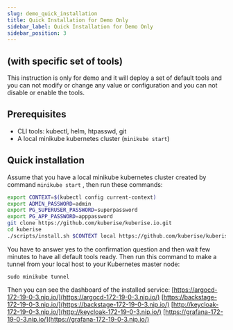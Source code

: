 ```yaml
---
slug: demo_quick_installation
title: Quick Installation for Demo Only
sidebar_label: Quick Installation for Demo Only
sidebar_position: 3
---
```


## (with specific set of tools)


This instruction is only for demo and it will deploy a set of default tools and you can not modify or change any value or configuration and you can not disable or enable the tools.
## Prerequisites

- CLI tools: kubectl, helm, htpasswd, git
- A local minikube kubernetes cluster (`minikube start`)

## Quick installation

Assume that you have a local minikube kubernetes cluster created by command `minikube start` , then run these commands:

```sh
export CONTEXT=$(kubectl config current-context)
export ADMIN_PASSWORD=admin
export PG_SUPERUSER_PASSWORD=superpassword
export PG_APP_PASSWORD=apppassword
git clone https://github.com/kuberise/kuberise.io.git
cd kuberise
./scripts/install.sh $CONTEXT local https://github.com/kuberise/kuberise.io.git main
```

You have to answer yes to the confirmation question and then wait few minutes to have all default tools ready. Then run this command to make a tunnel from your local host to your Kubernetes master node:

```shell
sudo minikube tunnel
```

Then you can see the dashboard of the installed service:
[https://argocd-172-19-0-3.nip.io/](https://argocd-172-19-0-3.nip.io/)
[https://backstage-172-19-0-3.nip.io/](https://backstage-172-19-0-3.nip.io/)
[http://keycloak-172-19-0-3.nip.io/](http://keycloak-172-19-0-3.nip.io/)
[https://grafana-172-19-0-3.nip.io/](https://grafana-172-19-0-3.nip.io/)
